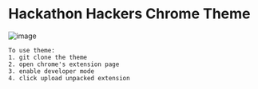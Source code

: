 # Hackathon Hackers Chrome Theme

![image](http://s2.postimg.org/ijpl92n6d/promotion_image.jpg)

```
To use theme:
1. git clone the theme
2. open chrome's extension page
3. enable developer mode
4. click upload unpacked extension

```
